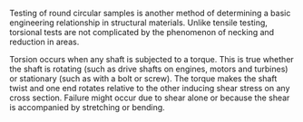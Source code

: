 Testing of round circular samples is another method of determining a basic engineering relationship in structural materials. Unlike tensile testing, torsional tests are not complicated by the phenomenon of necking and reduction in areas.

Torsion occurs when any shaft is subjected to a torque. This is true whether the shaft is rotating (such as drive shafts on engines, motors and turbines) or stationary (such as with a bolt or screw). The torque makes the shaft twist and one end rotates relative to the other inducing shear stress on any cross section. Failure might occur due to shear alone or because the shear is accompanied by stretching or bending. 



